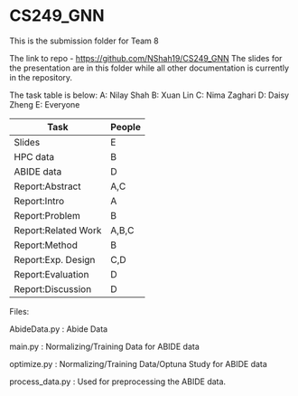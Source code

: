 # CS249_GNN

This is the submission folder for Team 8

The link to repo - https://github.com/NShah19/CS249_GNN The slides for the presentation are in this folder while all other documentation is currently in the repository.

The task table is below:
A: Nilay Shah
B: Xuan Lin 
C: Nima Zaghari
D: Daisy Zheng
E: Everyone

| Task              | People        |
| -------------     | ------------- |
| Slides            | E             |
| HPC data          | B             |      
| ABIDE data        | D             |
|Report:Abstract    | A,C           |
| Report:Intro      | A             |
| Report:Problem    | B             |
|Report:Related Work| A,B,C         |
| Report:Method     | B             |
| Report:Exp. Design| C,D           |
|Report:Evaluation  | D             |
| Report:Discussion | D             |


Files: 

AbideData.py : Abide Data

main.py : Normalizing/Training Data for ABIDE data

optimize.py : Normalizing/Training Data/Optuna Study for ABIDE data

process_data.py : Used for preprocessing the ABIDE data. 
